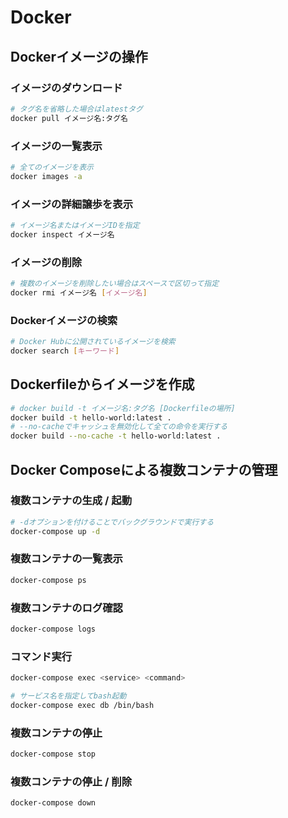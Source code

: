# Docker

## Dockerイメージの操作

### イメージのダウンロード

```sh
# タグ名を省略した場合はlatestタグ
docker pull イメージ名:タグ名
```

### イメージの一覧表示

```sh
# 全てのイメージを表示
docker images -a
```

### イメージの詳細譲歩を表示

```sh
# イメージ名またはイメージIDを指定
docker inspect イメージ名
```

### イメージの削除

```sh
# 複数のイメージを削除したい場合はスペースで区切って指定
docker rmi イメージ名 [イメージ名]
```

### Dockerイメージの検索

```sh
# Docker Hubに公開されているイメージを検索
docker search [キーワード]
```

## Dockerfileからイメージを作成

```sh
# docker build -t イメージ名:タグ名 [Dockerfileの場所]
docker build -t hello-world:latest .
# --no-cacheでキャッシュを無効化して全ての命令を実行する
docker build --no-cache -t hello-world:latest .
```

## Docker Composeによる複数コンテナの管理

### 複数コンテナの生成 / 起動

```sh
# -dオプションを付けることでバックグラウンドで実行する
docker-compose up -d
```

### 複数コンテナの一覧表示

```sh
docker-compose ps
```

### 複数コンテナのログ確認

```sh
docker-compose logs
```

### コマンド実行

```sh
docker-compose exec <service> <command>

# サービス名を指定してbash起動
docker-compose exec db /bin/bash
```

### 複数コンテナの停止

```sh
docker-compose stop
```

### 複数コンテナの停止 / 削除

```sh
docker-compose down
```
